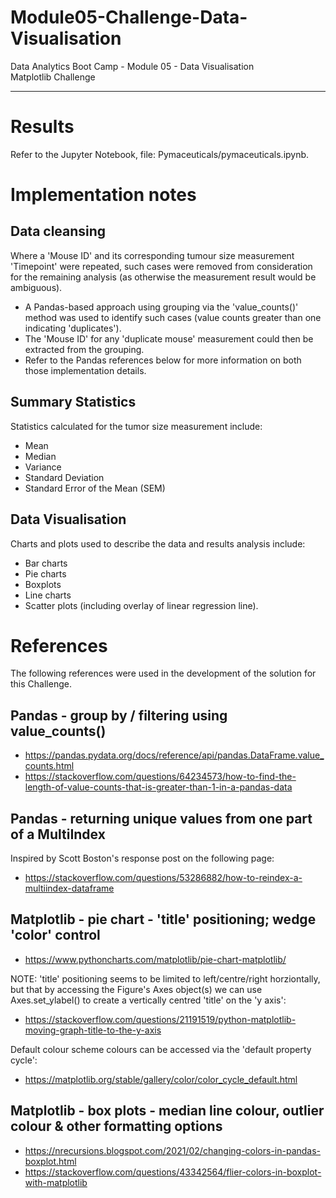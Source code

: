 # Module05-Challenge-Data-Visualisation
Data Analytics Boot Camp - Module 05 - Data Visualisation \
Matplotlib Challenge

---

# Results

Refer to the Jupyter Notebook, file: Pymaceuticals/pymaceuticals.ipynb.

# Implementation notes

## Data cleansing

Where a 'Mouse ID' and its corresponding tumour size measurement 'Timepoint' were repeated, such cases were removed from consideration for the remaining analysis (as otherwise the measurement result would be ambiguous).
- A Pandas-based approach using grouping via the 'value_counts()' method was used to identify such cases (value counts greater than one indicating 'duplicates').
- The 'Mouse ID' for any 'duplicate mouse' measurement could then be extracted from the grouping.
- Refer to the Pandas references below for more information on both those implementation details.

## Summary Statistics

Statistics calculated for the tumor size measurement include:
- Mean
- Median
- Variance
- Standard Deviation
- Standard Error of the Mean (SEM)

## Data Visualisation

Charts and plots used to describe the data and results analysis include:
- Bar charts
- Pie charts
- Boxplots
- Line charts
- Scatter plots (including overlay of linear regression line).


# References

The following references were used in the development of the solution for this Challenge.

## Pandas - group by / filtering using value_counts()
- https://pandas.pydata.org/docs/reference/api/pandas.DataFrame.value_counts.html
- https://stackoverflow.com/questions/64234573/how-to-find-the-length-of-value-counts-that-is-greater-than-1-in-a-pandas-data

## Pandas - returning unique values from one part of a MultiIndex
Inspired by Scott Boston's response post on the following page:
- https://stackoverflow.com/questions/53286882/how-to-reindex-a-multiindex-dataframe

## Matplotlib - pie chart - 'title' positioning; wedge 'color' control
- https://www.pythoncharts.com/matplotlib/pie-chart-matplotlib/

NOTE: 'title' positioning seems to be limited to left/centre/right horziontally, but that by accessing the Figure's Axes object(s) we can use Axes.set_ylabel() to create a vertically centred 'title' on the 'y axis':
- https://stackoverflow.com/questions/21191519/python-matplotlib-moving-graph-title-to-the-y-axis

Default colour scheme colours can be accessed via the 'default property cycle':
- https://matplotlib.org/stable/gallery/color/color_cycle_default.html

## Matplotlib - box plots - median line colour, outlier colour & other formatting options
- https://nrecursions.blogspot.com/2021/02/changing-colors-in-pandas-boxplot.html
- https://stackoverflow.com/questions/43342564/flier-colors-in-boxplot-with-matplotlib

